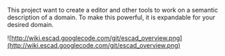 This project want to create a editor and other tools to work on a semantic description of a domain.
To make this powerful, it is expandable for your desired domain.

![http://wiki.escad.googlecode.com/git/escad_overview.png](http://wiki.escad.googlecode.com/git/escad_overview.png)